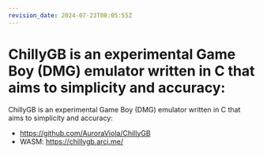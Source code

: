```yaml
---
revision_date: 2024-07-23T00:05:55Z
---
```

# ChillyGB is an experimental Game Boy (DMG) emulator written in C that aims to simplicity and accuracy:
ChillyGB is an experimental Game Boy (DMG) emulator written in C that aims to simplicity and accuracy:
* https://github.com/AuroraViola/ChillyGB
* WASM: https://chillygb.arci.me/